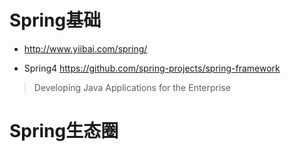 # Spring基础

- <http://www.yiibai.com/spring/>

- Spring4 <https://github.com/spring-projects/spring-framework>

> Developing Java Applications for the Enterprise

# Spring生态圈

